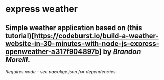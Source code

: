 express weather
==============

## Simple weather application based on (this tutorial)[https://codeburst.io/build-a-weather-website-in-30-minutes-with-node-js-express-openweather-a317f904897b] by *Brandon Morelli*.

*Requires node - see pacakge.json for dependencies.*


